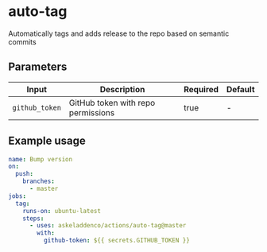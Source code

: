 # auto-tag

Automatically tags and adds release to the repo based on semantic commits

## Parameters

| **Input**         | **Description**                    | **Required** | **Default** |
|-------------------|------------------------------------|--------------|-------------|
| `github_token`    | GitHub token with repo permissions | true         | -           |

## Example usage

```yaml
name: Bump version
on:
  push:
    branches:
      - master
jobs:
  tag:
    runs-on: ubuntu-latest
    steps:
      - uses: askeladdenco/actions/auto-tag@master
        with:
          github-token: ${{ secrets.GITHUB_TOKEN }}

```
